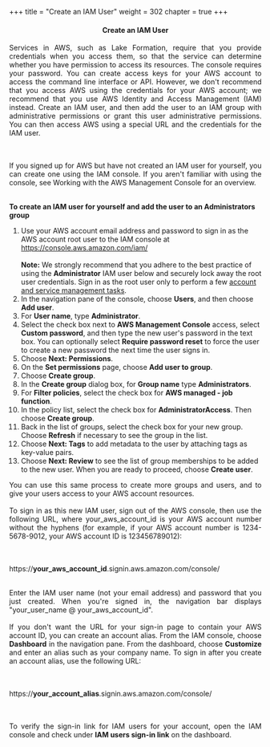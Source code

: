 +++
title = "Create an IAM User"
weight = 302
chapter = true
+++

<center><h4>Create an IAM User</h4></center>

<div style="text-align: justify">

Services in AWS, such as Lake Formation, require that you provide credentials when you access them, so that the service can determine whether you have permission to access its resources. The console requires your password. You can create access keys for your AWS account to access the command line interface or API. However, we don't recommend that you access AWS using the credentials for your AWS account; we recommend that you use AWS Identity and Access Management (IAM) instead. Create an IAM user, and then add the user to an IAM group with administrative permissions or grant this user administrative permissions. You can then access AWS using a special URL and the credentials for the IAM user.

<br/><br/>
If you signed up for AWS but have not created an IAM user for yourself, you can create one using the IAM console. If you aren't familiar with using the console, see Working with the AWS Management Console for an overview.

</div>
<div style="text-align: left">
<br/>
<b>To create an IAM user for yourself and add the user to an Administrators group</b>
<ol>
<li>Use your AWS account email address and password to sign in as the AWS account root user to the IAM console at <a href="https://console.aws.amazon.com/iam/">https://console.aws.amazon.com/iam/</a></li><br/>
<b>Note:</b>  We strongly recommend that you adhere to the best practice of using the <b>Administrator</b> IAM user below and securely lock away the root user credentials. Sign in as the root user only to perform a few <a href="https://docs.aws.amazon.com/general/latest/gr/aws_tasks-that-require-root.html">account and service management tasks</a>.
<li>In the navigation pane of the console, choose <b>Users</b>, and then choose <b>Add user</b>.
<li>For <b>User name</b>, type <b>Administrator</b>.
<li>Select the check box next to <b>AWS Management Console</b> access, select <b>Custom password</b>, and then type the new user's password in the text box. You can optionally select <b>Require password reset</b> to force the user to create a new password the next time the user signs in.
<li>Choose <b>Next: Permissions</b>.
<li>On the <b>Set permissions</b> page, choose <b>Add user to group</b>.
<li>Choose <b>Create group</b>.
<li>In the <b>Create group</b> dialog box, for <b>Group name</b> type <b>Administrators</b>.
<li>For <b>Filter policies</b>, select the check box for <b>AWS managed - job function</b>.
<li>In the policy list, select the check box for <b>AdministratorAccess</b>. Then choose <b>Create group</b>.
<li>Back in the list of groups, select the check box for your new group. Choose <b>Refresh</b> if necessary to see the group in the list.
<li>Choose <b>Next: Tags</b> to add metadata to the user by attaching tags as key-value pairs.
<li>Choose <b>Next: Review</b> to see the list of group memberships to be added to the new user. When you
are ready to proceed, choose <b>Create user</b>.
</ol>

</div>

<div style="text-align: justify">
You can use this same process to create more groups and users, and to give your users access to your AWS account resources.
<br/><br/>
To sign in as this new IAM user, sign out of the AWS console, then use the following URL, where your_aws_account_id is your AWS account number without the hyphens (for example, if your AWS account number is 1234-5678-9012, your AWS account ID is 123456789012):

<br/><br/>
https://<b>your_aws_account_id</b>.signin.aws.amazon.com/console/
<br/><br/>

Enter the IAM user name (not your email address) and password that you just created. When you're signed in, the navigation bar displays "your_user_name @ your_aws_account_id".
<br/><br/>
If you don't want the URL for your sign-in page to contain your AWS account ID, you can create an account alias. From the IAM console, choose <b>Dashboard</b> in the navigation pane. From the dashboard, choose <b>Customize</b> and enter an alias such as your company name. To sign in after you create an account alias, use the following URL:

<br/><br/>
 https://<b>your_account_alias</b>.signin.aws.amazon.com/console/

<br/><br/>
To verify the sign-in link for IAM users for your account, open the IAM console and check under <b>IAM users sign-in link</b> on the dashboard.
</div>

